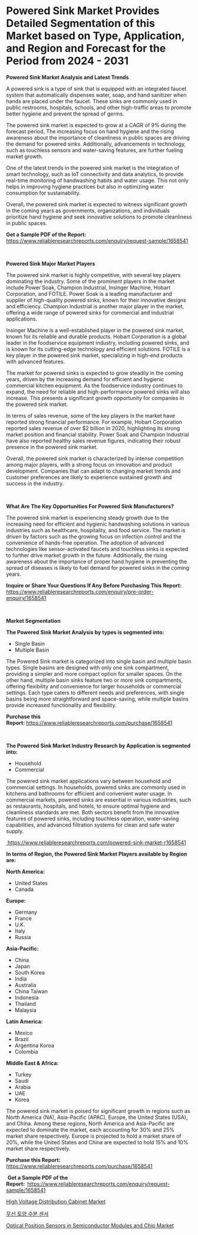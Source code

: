 <p><h1>Powered Sink Market Provides Detailed Segmentation of this Market based on Type, Application, and Region and Forecast for the Period from 2024 - 2031</h1></p><p><strong>Powered Sink Market Analysis and Latest Trends</strong></p>
<p><p>A powered sink is a type of sink that is equipped with an integrated faucet system that automatically dispenses water, soap, and hand sanitizer when hands are placed under the faucet. These sinks are commonly used in public restrooms, hospitals, schools, and other high-traffic areas to promote better hygiene and prevent the spread of germs.</p><p>The powered sink market is expected to grow at a CAGR of 9% during the forecast period. The increasing focus on hand hygiene and the rising awareness about the importance of cleanliness in public spaces are driving the demand for powered sinks. Additionally, advancements in technology, such as touchless sensors and water-saving features, are further fueling market growth.</p><p>One of the latest trends in the powered sink market is the integration of smart technology, such as IoT connectivity and data analytics, to provide real-time monitoring of handwashing habits and water usage. This not only helps in improving hygiene practices but also in optimizing water consumption for sustainability.</p><p>Overall, the powered sink market is expected to witness significant growth in the coming years as governments, organizations, and individuals prioritize hand hygiene and seek innovative solutions to promote cleanliness in public spaces.</p></p>
<p><strong>Get a Sample PDF of the Report:&nbsp;</strong> <a href="https://www.reliableresearchreports.com/enquiry/request-sample/1658541">https://www.reliableresearchreports.com/enquiry/request-sample/1658541</a></p>
<p>&nbsp;</p>
<p><strong>Powered Sink Major Market Players</strong></p>
<p><p>The powered sink market is highly competitive, with several key players dominating the industry. Some of the prominent players in the market include Power Soak, Champion Industrial, Insinger Machine, Hobart Corporation, and FOTILE. Power Soak is a leading manufacturer and supplier of high-quality powered sinks, known for their innovative designs and efficiency. Champion Industrial is another major player in the market, offering a wide range of powered sinks for commercial and industrial applications.</p><p>Insinger Machine is a well-established player in the powered sink market, known for its reliable and durable products. Hobart Corporation is a global leader in the foodservice equipment industry, including powered sinks, and is known for its cutting-edge technology and efficient solutions. FOTILE is a key player in the powered sink market, specializing in high-end products with advanced features.</p><p>The market for powered sinks is expected to grow steadily in the coming years, driven by the increasing demand for efficient and hygienic commercial kitchen equipment. As the foodservice industry continues to expand, the need for reliable and high-performance powered sinks will also increase. This presents a significant growth opportunity for companies in the powered sink market.</p><p>In terms of sales revenue, some of the key players in the market have reported strong financial performance. For example, Hobart Corporation reported sales revenue of over $2 billion in 2020, highlighting its strong market position and financial stability. Power Soak and Champion Industrial have also reported healthy sales revenue figures, indicating their robust presence in the powered sink market.</p><p>Overall, the powered sink market is characterized by intense competition among major players, with a strong focus on innovation and product development. Companies that can adapt to changing market trends and customer preferences are likely to experience sustained growth and success in the industry.</p></p>
<p>&nbsp;</p>
<p><strong>What Are The Key Opportunities For Powered Sink Manufacturers?</strong></p>
<p><p>The powered sink market is experiencing steady growth due to the increasing need for efficient and hygienic handwashing solutions in various industries such as healthcare, hospitality, and food service. The market is driven by factors such as the growing focus on infection control and the convenience of hands-free operation. The adoption of advanced technologies like sensor-activated faucets and touchless sinks is expected to further drive market growth in the future. Additionally, the rising awareness about the importance of proper hand hygiene in preventing the spread of diseases is likely to fuel demand for powered sinks in the coming years.</p></p>
<p><strong>Inquire or Share Your Questions If Any Before Purchasing This Report:</strong> <a href="https://www.reliableresearchreports.com/enquiry/pre-order-enquiry/1658541">https://www.reliableresearchreports.com/enquiry/pre-order-enquiry/1658541</a></p>
<p>&nbsp;</p>
<p><strong>Market Segmentation</strong></p>
<p><strong>The Powered Sink Market Analysis by types is segmented into:</strong></p>
<p><ul><li>Single Basin</li><li>Multiple Basin</li></ul></p>
<p><p>The Powered Sink market is categorized into single basin and multiple basin types. Single basins are designed with only one sink compartment, providing a simpler and more compact option for smaller spaces. On the other hand, multiple basin sinks feature two or more sink compartments, offering flexibility and convenience for larger households or commercial settings. Each type caters to different needs and preferences, with single basins being more straightforward and space-saving, while multiple basins provide increased functionality and flexibility.</p></p>
<p><strong>Purchase this Report:&nbsp;</strong><a href="https://www.reliableresearchreports.com/purchase/1658541">https://www.reliableresearchreports.com/purchase/1658541</a></p>
<p>&nbsp;</p>
<p><strong>The Powered Sink Market Industry Research by Application is segmented into:</strong></p>
<p><ul><li>Household</li><li>Commercial</li></ul></p>
<p><p>The powered sink market applications vary between household and commercial settings. In households, powered sinks are commonly used in kitchens and bathrooms for efficient and convenient water usage. In commercial markets, powered sinks are essential in various industries, such as restaurants, hospitals, and hotels, to ensure optimal hygiene and cleanliness standards are met. Both sectors benefit from the innovative features of powered sinks, including touchless operation, water-saving capabilities, and advanced filtration systems for clean and safe water supply.</p></p>
<p><a href="https://www.reliableresearchreports.com/powered-sink-market-r1658541">&nbsp;https://www.reliableresearchreports.com/powered-sink-market-r1658541</a></p>
<p><strong>In terms of Region, the Powered Sink Market Players available by Region are:</strong></p>
<p>
    <p> <strong> North America: </strong>
        <ul>
            <li>United States</li>
            <li>Canada</li>
        </ul>
        </p> 
    <p> <strong> Europe: </strong>
        <ul>
            <li>Germany</li>
            <li>France</li>
            <li>U.K.</li>
            <li>Italy</li>
            <li>Russia</li>
        </ul>
        </p> 
    <p> <strong> Asia-Pacific: </strong>
        <ul>
            <li>China</li>
            <li>Japan</li>
            <li>South Korea</li>
            <li>India</li>
            <li>Australia</li>
            <li>China Taiwan</li>
            <li>Indonesia</li>
            <li>Thailand</li>
            <li>Malaysia</li>
        </ul>
        </p> 
    <p> <strong> Latin America: </strong>
        <ul>
            <li>Mexico</li>
            <li>Brazil</li>
            <li>Argentina Korea</li>
            <li>Colombia</li>
        </ul>
        </p> 
    <p> <strong> Middle East & Africa: </strong>
        <ul>
            <li>Turkey</li>
            <li>Saudi</li>
            <li>Arabia</li>
            <li>UAE</li>
            <li>Korea</li>
        </ul>
    </p>
    </p>
<p><p>The powered sink market is poised for significant growth in regions such as North America (NA), Asia-Pacific (APAC), Europe, the United States (USA), and China. Among these regions, North America and Asia-Pacific are expected to dominate the market, each accounting for 30% and 25% market share respectively. Europe is projected to hold a market share of 20%, while the United States and China are expected to hold 15% and 10% market share respectively.</p></p>
<p><strong>Purchase this Report: </strong><a href="https://www.reliableresearchreports.com/purchase/1658541">https://www.reliableresearchreports.com/purchase/1658541</a></p>
<p>&nbsp;<strong>Get a Sample PDF of the Report:&nbsp;&nbsp;</strong><a href="https://www.reliableresearchreports.com/enquiry/request-sample/1658541">https://www.reliableresearchreports.com/enquiry/request-sample/1658541</a></p>
<p><strong></strong></p>
<p><p><a href="https://github.com/JameTravis/Market-Research-Report-List-4/blob/main/high-voltage-distribution-cabinet-market.md">High Voltage Distribution Cabinet Market</a></p><p><a href="https://github.com/laholand/Market-Research-Report-List-3/blob/main/896870225597.md">무선 토양 수분 센서</a></p><p><a href="https://shimmer-gardenia-37a.notion.site/Optical-Position-Sensors-in-Semiconductor-Modules-and-Chip-Market-Research-Report-Its-History-and-F-00f9ebed0b6843d3953c62f469daea98">Optical Position Sensors in Semiconductor Modules and Chip Market</a></p></p>